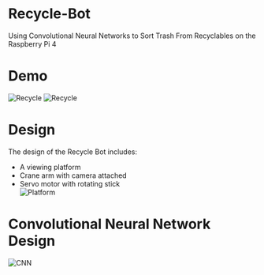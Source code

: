 # Recycle-Bot
Using Convolutional Neural Networks to Sort Trash From Recyclables on the Raspberry Pi 4

# Demo
![Recycle](https://github.com/vee-upatising/Recycle-AI/blob/master/Recycle.gif)
![Recycle](https://github.com/vee-upatising/Recycle-AI/blob/master/Trash.gif)

# Design
The design of the Recycle Bot includes:<br/>
* A viewing platform
* Crane arm with camera attached
* Servo motor with rotating stick<br/>
![Platform](https://i.imgur.com/4Z5y41F.jpg)

# Convolutional Neural Network Design
![CNN](https://i.imgur.com/duTaHI8.png)
